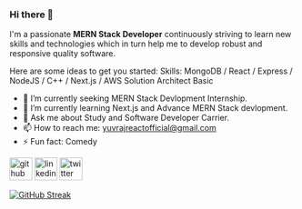 ### Hi there 👋

I'm a passionate **MERN Stack Developer** continuously striving to learn new skills and technologies which in turn help me to develop robust and responsive quality software.

Here are some ideas to get you started:
Skills: MongoDB / React / Express / NodeJS / C++ / Next.js / AWS Solution Architect Basic 

- 🔭 I’m currently seeking MERN Stack Devlopment Internship.
- 🌱 I’m currently learning Next.js and Advance MERN Stack devlopment.
- 💬 Ask me about Study and Software Developer Carrier.
- 📫 How to reach me: yuvrajreactofficial@gmail.com
- ⚡ Fun fact: Comedy



[<img src='https://cdn.jsdelivr.net/npm/simple-icons@3.0.1/icons/github.svg' alt='github' height='40'>](https://github.com/github.com/yuvraj042003)  [<img src='https://cdn.jsdelivr.net/npm/simple-icons@3.0.1/icons/linkedin.svg' alt='linkedin' height='40'>](https://www.linkedin.com/in/yuvraj-singh-603b61209/)  [<img src='https://cdn.jsdelivr.net/npm/simple-icons@3.0.1/icons/twitter.svg' alt='twitter' height='40'>](https://twitter.com/https://twitter.com/yuvraj1654)  

[![GitHub Streak](https://streak-stats.demolab.com/?user=yuvraj042003)](https://git.io/streak-stats)
